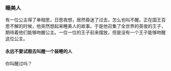 ### 睡美人

有一位公主得了单相思，日思夜想，居然昏迷了过去，怎么也叫不醒。正在国王百思不解的时候，他突然想起来睡美人的故事。于是他召集了全世界的英俊的王子，期待着他们能够吻醒公主。一位一位的王子前来摆放，但是没有一个王子能够吻醒这位公主。

#### 永远不要试图去叫醒一个装睡的人

你叫醒过吗？
